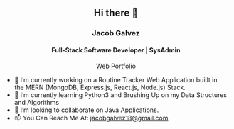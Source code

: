 <h2 align=center> Hi there 👋</h2>
<h3 align=center>Jacob Galvez</h3>
<h4 align=center>Full-Stack Software Developer | SysAdmin</h4>  
<p align=center><a href="https://jacobgalvez.hithub.io/Portfolio">Web Portfolio</a></p>

<!--
**JacobGalvez/JacobGalvez** is a ✨ _special_ ✨ repository because its `README.md` (this file) appears on your GitHub profile.

Here are some ideas to get you started:
-->

- 🔭 I’m currently working on a Routine Tracker Web Application buiilt in the MERN (MongoDB, Express.js, React.js, Node.js) Stack.
- 🌱 I’m currently learning Python3 and Brushing Up on my Data Structures and Algorithms
- 👯 I’m looking to collaborate on Java Applications.
- 📫 You Can Reach Me At: jacobgalvez18@gmail.com

